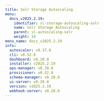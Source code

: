 ```yaml
---
title: Solr Storage Autoscaling
menu:
  docs_v2025.2.19:
    identifier: sl-storage-autoscaling-solr
    name: Solr Storage Autoscaling
    parent: sl-autoscaling-solr
    weight: 14
menu_name: docs_v2025.2.19
info:
  autoscaler: v0.37.0
  cli: v0.52.0
  dashboard: v0.28.0
  installer: v2025.2.19
  ops-manager: v0.39.0
  provisioner: v0.52.0
  schema-manager: v0.28.0
  ui-server: v0.28.0
  version: v2025.2.19
  webhook-server: v0.28.0
---
```



